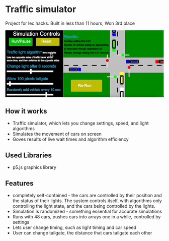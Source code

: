 # Traffic simulator
Project for lec hacks. Built in less than 11 hours, Won 3rd place

![](ezgif.com-gif-maker(8).gif)

## How it works
- Traffic simulator, which lets you change settings, speed, and light algorithms
- Simulates the movement of cars on screen
- Goves results of live wait times and algorithm efficiency

## Used Libraries
- p5.js graphics library

## Features
- completely self-contained - the cars are controlled by their position and the status of their lights. The system controls itself, with algorithms only controlling the light state, and the cars being controlled by the lights.
- Simulation is randomized - something essential for accurate simulations
- Runs with 48 cars, pushes cars into arrays one in a while, controlled by settings
- Lets user change timing, such as light timing and car speed
- User can change tailgate, the distance that cars tailgate each other
